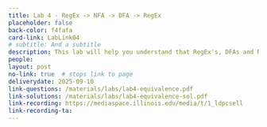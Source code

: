 ```yaml
---
title: Lab 4 - RegEx -> NFA -> DFA -> RegEx
placeholder: false
back-color: f4fafa
card-link: LabLink04
# subtitle: And a subtitle
description: This lab will help you understand that RegEx's, DFAs and NFAs all represent the same languages.
people:
layout: post
no-link: true  # stops link to page 
deliverydate: 2025-09-10
link-questions: /materials/labs/lab4-equivalence.pdf
link-solutions: /materials/labs/lab4-equivalence-sol.pdf
link-recording: https://mediaspace.illinois.edu/media/t/1_ldpcsell
link-recording-ta:
---
```










